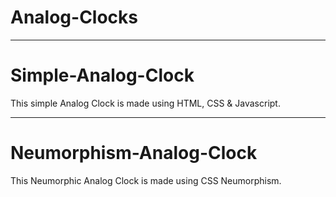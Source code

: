 # Analog-Clocks

<hr>

# Simple-Analog-Clock
This simple Analog Clock is made using HTML, CSS &amp; Javascript.

<hr>

# Neumorphism-Analog-Clock
This Neumorphic Analog Clock is made using CSS Neumorphism.
